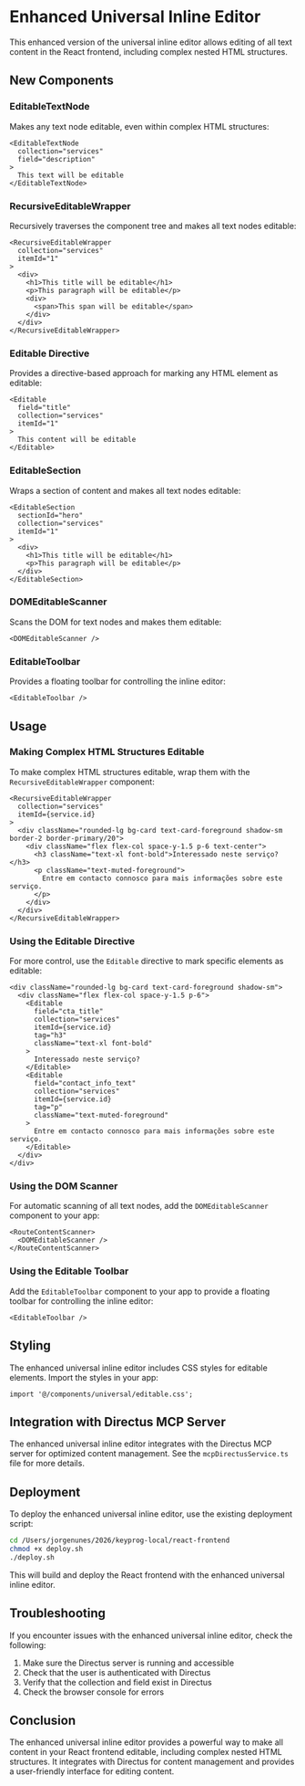 # Enhanced Universal Inline Editor

This enhanced version of the universal inline editor allows editing of all text content in the React frontend, including complex nested HTML structures.

## New Components

### EditableTextNode

Makes any text node editable, even within complex HTML structures:

```tsx
<EditableTextNode
  collection="services"
  field="description"
>
  This text will be editable
</EditableTextNode>
```

### RecursiveEditableWrapper

Recursively traverses the component tree and makes all text nodes editable:

```tsx
<RecursiveEditableWrapper
  collection="services"
  itemId="1"
>
  <div>
    <h1>This title will be editable</h1>
    <p>This paragraph will be editable</p>
    <div>
      <span>This span will be editable</span>
    </div>
  </div>
</RecursiveEditableWrapper>
```

### Editable Directive

Provides a directive-based approach for marking any HTML element as editable:

```tsx
<Editable
  field="title"
  collection="services"
  itemId="1"
>
  This content will be editable
</Editable>
```

### EditableSection

Wraps a section of content and makes all text nodes editable:

```tsx
<EditableSection
  sectionId="hero"
  collection="services"
  itemId="1"
>
  <div>
    <h1>This title will be editable</h1>
    <p>This paragraph will be editable</p>
  </div>
</EditableSection>
```

### DOMEditableScanner

Scans the DOM for text nodes and makes them editable:

```tsx
<DOMEditableScanner />
```

### EditableToolbar

Provides a floating toolbar for controlling the inline editor:

```tsx
<EditableToolbar />
```

## Usage

### Making Complex HTML Structures Editable

To make complex HTML structures editable, wrap them with the `RecursiveEditableWrapper` component:

```tsx
<RecursiveEditableWrapper
  collection="services"
  itemId={service.id}
>
  <div className="rounded-lg bg-card text-card-foreground shadow-sm border-2 border-primary/20">
    <div className="flex flex-col space-y-1.5 p-6 text-center">
      <h3 className="text-xl font-bold">Interessado neste serviço?</h3>
      <p className="text-muted-foreground">
        Entre em contacto connosco para mais informações sobre este serviço.
      </p>
    </div>
  </div>
</RecursiveEditableWrapper>
```

### Using the Editable Directive

For more control, use the `Editable` directive to mark specific elements as editable:

```tsx
<div className="rounded-lg bg-card text-card-foreground shadow-sm">
  <div className="flex flex-col space-y-1.5 p-6">
    <Editable
      field="cta_title"
      collection="services"
      itemId={service.id}
      tag="h3"
      className="text-xl font-bold"
    >
      Interessado neste serviço?
    </Editable>
    <Editable
      field="contact_info_text"
      collection="services"
      itemId={service.id}
      tag="p"
      className="text-muted-foreground"
    >
      Entre em contacto connosco para mais informações sobre este serviço.
    </Editable>
  </div>
</div>
```

### Using the DOM Scanner

For automatic scanning of all text nodes, add the `DOMEditableScanner` component to your app:

```tsx
<RouteContentScanner>
  <DOMEditableScanner />
</RouteContentScanner>
```

### Using the Editable Toolbar

Add the `EditableToolbar` component to your app to provide a floating toolbar for controlling the inline editor:

```tsx
<EditableToolbar />
```

## Styling

The enhanced universal inline editor includes CSS styles for editable elements. Import the styles in your app:

```tsx
import '@/components/universal/editable.css';
```

## Integration with Directus MCP Server

The enhanced universal inline editor integrates with the Directus MCP server for optimized content management. See the `mcpDirectusService.ts` file for more details.

## Deployment

To deploy the enhanced universal inline editor, use the existing deployment script:

```bash
cd /Users/jorgenunes/2026/keyprog-local/react-frontend
chmod +x deploy.sh
./deploy.sh
```

This will build and deploy the React frontend with the enhanced universal inline editor.

## Troubleshooting

If you encounter issues with the enhanced universal inline editor, check the following:

1. Make sure the Directus server is running and accessible
2. Check that the user is authenticated with Directus
3. Verify that the collection and field exist in Directus
4. Check the browser console for errors

## Conclusion

The enhanced universal inline editor provides a powerful way to make all content in your React frontend editable, including complex nested HTML structures. It integrates with Directus for content management and provides a user-friendly interface for editing content.